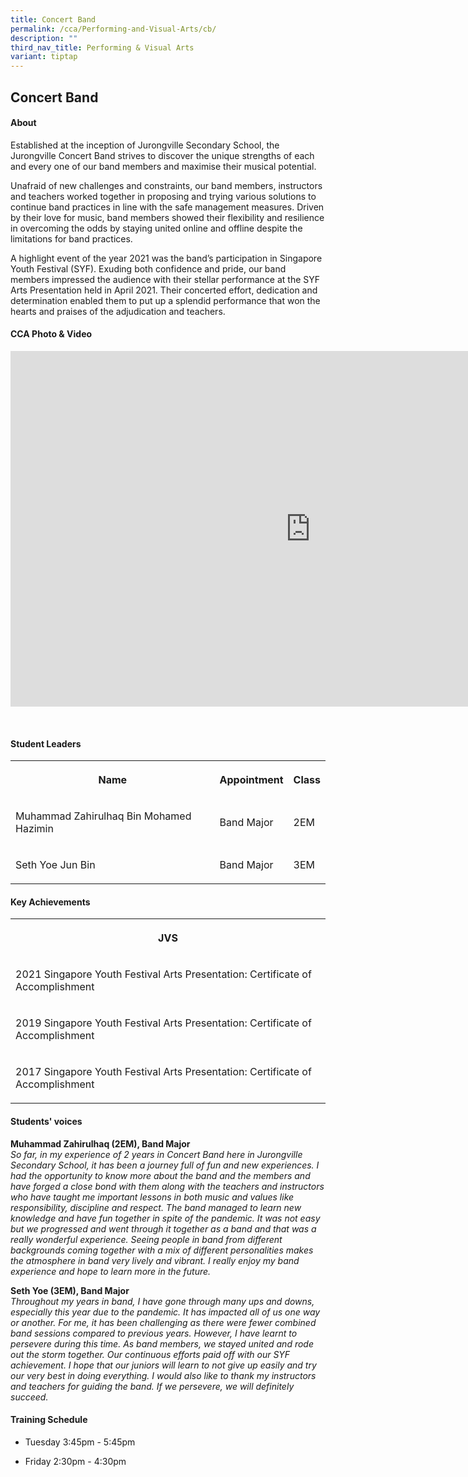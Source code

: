 ```yaml
---
title: Concert Band
permalink: /cca/Performing-and-Visual-Arts/cb/
description: ""
third_nav_title: Performing & Visual Arts
variant: tiptap
---
```

<h2>Concert Band</h2><h4>About</h4><p>Established at the inception of Jurongville Secondary School, the Jurongville Concert Band strives to discover the unique strengths of each and every one of our band members and maximise their musical potential.</p><p>Unafraid of new challenges and constraints, our band members, instructors and teachers worked together in proposing and trying various solutions to continue band practices in line with the safe management measures. Driven by their love for music, band members showed their flexibility and resilience in overcoming the odds by staying united online and offline despite the limitations for band practices.</p><p>A highlight event of the year 2021 was the band’s participation in Singapore Youth Festival (SYF). Exuding both confidence and pride, our band members impressed the audience with their stellar performance at the SYF Arts Presentation held in April 2021. Their concerted effort, dedication and determination enabled them to put up a splendid performance that won the hearts and praises of the adjudication and teachers.</p><h4>CCA Photo &amp; Video</h4><div class="iframe-wrapper"><iframe height="569" width="960" allowfullscreen="true" frameborder="0" src="https://docs.google.com/presentation/d/e/2PACX-1vSfU2YAHE5ov46_TRLIufQ92l_CgsQd-zTBaE3b-3F-tn0_KnYOy3vZjm4Qb3ays280yXPtw2AvSpnA/embed?start=true&amp;loop=true&amp;delayms=5000"></iframe></div><p><br></p><h4>Student Leaders</h4><table><tbody><tr><th rowspan="1" colspan="1"><p>Name</p></th><th rowspan="1" colspan="1"><p>Appointment</p></th><th rowspan="1" colspan="1"><p>Class</p></th></tr><tr><td rowspan="1" colspan="1"><p>Muhammad Zahirulhaq Bin Mohamed Hazimin</p></td><td rowspan="1" colspan="1"><p>Band Major</p></td><td rowspan="1" colspan="1"><p>2EM</p></td></tr><tr><td rowspan="1" colspan="1"><p>Seth Yoe Jun Bin</p></td><td rowspan="1" colspan="1"><p>Band Major</p></td><td rowspan="1" colspan="1"><p>3EM</p></td></tr></tbody></table><h4>Key Achievements</h4><table><tbody><tr><th rowspan="1" colspan="1"><p>JVS</p></th></tr><tr><td rowspan="1" colspan="1"><p>2021 Singapore Youth Festival Arts Presentation: Certificate of Accomplishment</p></td></tr><tr><td rowspan="1" colspan="1"><p>2019 Singapore Youth Festival Arts Presentation: Certificate of Accomplishment</p></td></tr><tr><td rowspan="1" colspan="1"><p>2017&nbsp;Singapore Youth Festival Arts Presentation: Certificate of Accomplishment</p></td></tr></tbody></table><h4>Students' voices</h4><p><strong>Muhammad Zahirulhaq (2EM), Band Major</strong> <br><em>So far, in my experience of 2 years in Concert Band here in Jurongville Secondary School, it has been a journey full of fun and new experiences. I had the opportunity to know more about the band and the members and have forged a close bond with them along with the teachers and instructors who have taught me important lessons in both music and values like responsibility, discipline and respect. The band managed to learn new knowledge and have fun together in spite of the pandemic. It was not easy but we progressed and went through it together as a band and that was a really wonderful experience. Seeing people in band from different backgrounds coming together with a mix of different personalities makes the atmosphere in band very lively and vibrant. I really enjoy my band experience and hope to learn more in the future.</em></p><p><strong>Seth Yoe (3EM), Band Major</strong> <br><em>Throughout my years in band, I have gone through many ups and downs, especially this year due to the pandemic. It has impacted all of us one way or another. For me, it has been challenging as there were fewer combined band sessions compared to previous years. However, I have learnt to persevere during this time. As band members, we stayed united and rode out the storm together. Our continuous efforts paid off with our SYF achievement. I hope that our juniors will learn to not give up easily and try our very best in doing everything. I would also like to thank my instructors and teachers for guiding the band. If we persevere, we will definitely succeed.</em></p><h4>Training Schedule</h4><ul data-tight="true" class="tight"><li><p>Tuesday 3:45pm - 5:45pm<br></p></li><li><p>Friday 2:30pm - 4:30pm</p></li></ul><p></p>